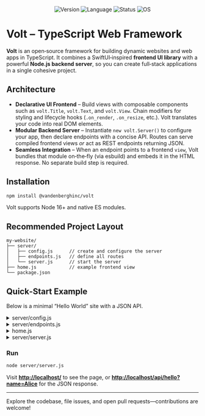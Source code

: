 <!--<p align="center">
  <img src="https://github.com/vandenberghinc/volt/blob/main/dev/media/icon/stroke.png?raw=true" alt="Volt Logo" width="200">
</p>-->

<p align="center">
  <img src="https://img.shields.io/badge/version-1.1.23-orange" alt="Version">
  <img src="https://img.shields.io/badge/language-TypeScript-blue" alt="Language">
  <img src="https://img.shields.io/badge/status-in%20development-forestgreen" alt="Status">
  <img src="https://img.shields.io/badge/OS-MacOS%20%26%20Linux-blue" alt="OS">
</p>

# Volt – TypeScript Web Framework

**Volt** is an open‑source framework for building dynamic websites and web apps in TypeScript. It combines a SwiftUI‑inspired **frontend UI library** with a powerful **Node.js backend server**, so you can create full‑stack applications in a single cohesive project.

## Architecture

* **Declarative UI Frontend** – Build views with composable components such as `volt.Title`, `volt.Text`, and `volt.View`. Chain modifiers for styling and lifecycle hooks (`.on_render`, `.on_resize`, etc.). Volt translates your code into real DOM elements.
* **Modular Backend Server** – Instantiate `new volt.Server()` to configure your app, then declare endpoints with a concise API. Routes can serve compiled frontend views *or* act as REST endpoints returning JSON.
* **Seamless Integration** – When an endpoint points to a frontend `view`, Volt bundles that module on‑the‑fly (via esbuild) and embeds it in the HTML response. No separate build step is required.

## Installation

```bash
npm install @vandenberghinc/volt
```

Volt supports Node 16+ and native ES modules.

## Recommended Project Layout

```
my‑website/
├── server/
│   ├── config.js      // create and configure the server
│   ├── endpoints.js   // define all routes
│   └── server.js      // start the server
├── home.js            // example frontend view
└── package.json
```

## Quick‑Start Example

Below is a minimal “Hello World” site with a JSON API.

<details>
<summary>server/config.js</summary>

```js
import * as volt from "@vandenberghinc/volt";

export const server = new volt.Server({
  // domain: "localhost",
  // port: 3000,
  // source: __dirname + "/..",
  // company: { name: "MySite" }
});
```

</details>

<details>
<summary>server/endpoints.js</summary>

```js
import { server } from "./config.js";

// Home page served at "/"
server.endpoint({
  endpoint: "/",
  view: { source: "./home.js" }
});

// JSON API at "/api/hello"
server.endpoint({
  endpoint: "/api/hello",
  method: "GET",
  params: {
    name: { type: "string", def: "World" }
  },
  callback(stream, params) {
    return stream.send({
      status: 200,
      data: { message: `Hello, ${params.name}!` }
    });
  }
});
```

</details>

<details>
<summary>home.js</summary>

```js
import * as volt from "@vandenberghinc/volt/frontend";

volt.utils.on_load(() => {
  return volt.View(
    volt.Title("Hello, Volt!").color("red"),
    volt.Text("This is a Volt example page.")
      .on_render(el => {
        el.color("blue");
        console.log("Text rendered");
      })
  );
});
```

</details>

<details>
<summary>server/server.js</summary>

```js
import { server } from "./config.js";
import "./endpoints.js";

await server.start();
console.log("Volt server running…");
```

</details>

### Run

```bash
node server/server.js
```

Visit **[http://localhost/](http://localhost/)** to see the page, or **[http://localhost/api/hello?name=Alice](http://localhost/api/hello?name=Alice)** for the JSON response.

---

Explore the codebase, file issues, and open pull requests—contributions are welcome!
